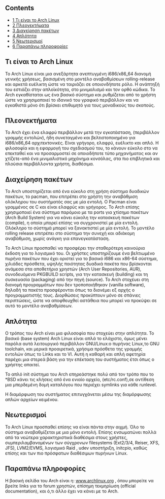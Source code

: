 ## Contents

*   [1 Τι είναι το Arch Linux](#.CE.A4.CE.B9_.CE.B5.CE.AF.CE.BD.CE.B1.CE.B9_.CF.84.CE.BF_Arch_Linux)
*   [2 Πλεονεκτήματα](#.CE.A0.CE.BB.CE.B5.CE.BF.CE.BD.CE.B5.CE.BA.CF.84.CE.AE.CE.BC.CE.B1.CF.84.CE.B1)
*   [3 Διαχείρηση πακέτων](#.CE.94.CE.B9.CE.B1.CF.87.CE.B5.CE.AF.CF.81.CE.B7.CF.83.CE.B7_.CF.80.CE.B1.CE.BA.CE.AD.CF.84.CF.89.CE.BD)
*   [4 Απλότητα](#.CE.91.CF.80.CE.BB.CF.8C.CF.84.CE.B7.CF.84.CE.B1)
*   [5 Νεωτερισμοί](#.CE.9D.CE.B5.CF.89.CF.84.CE.B5.CF.81.CE.B9.CF.83.CE.BC.CE.BF.CE.AF)
*   [6 Παραπάνω πληροφορίες](#.CE.A0.CE.B1.CF.81.CE.B1.CF.80.CE.AC.CE.BD.CF.89_.CF.80.CE.BB.CE.B7.CF.81.CE.BF.CF.86.CE.BF.CF.81.CE.AF.CE.B5.CF.82)

## Τι είναι το Arch Linux

Το Arch Linux είναι μια ανεξάρτητα ανεπτυγμένη i686/x86_64 διανομή γενικής χρήσεως, βασισμένη στο μοντέλο αναβαθμίσεων rolling-release και αρκετά ευέλικτη ώστε να ταιριάζει σε οποιονδήποτε ρόλο. Η ανάπτηξή του εστιάζει στην απλοϊκότητα, στο μινιμαλισμό και τον ορθό κώδικα. Το Arch εγκαθίσταται ως ένα βασικό σύστημα και ρυθμίζεται από το χρήστη ώστε να χρησιμοποιεί το ιδανικό του γραφικό περιβάλλον και να εγκαθιστά μόνο ότι βρίσκει επιθυμητό για τους μοναδικούς του σκοπούς.

## Πλεονεκτήματα

Το Arch έχει ένα ελαφρύ περιβάλλον μετά την εγκατάσταση, (περιβάλλον γραμμής εντολών), ήδη συνεταγμένο και βελτιστοποιημένο για i686/x86_64 αρχιτεκτονικές. Είναι γρήγορο, ελαφρύ, ευέλικτο και απλό. Η φιλοσοφία και η εφαρμογή του σχεδιασμού του, το κάνουν εύκολο στο να επεκταθεί και να προσαρμοστεί σε οποιοδήποτε τύπο μηχανήματος και αν χτίζετε-από ένα μινιμαλιστικό μηχάνημα κονσόλας, στα πιο επιβλητικά και πλούσια περιβάλλοντα χρήστη, διαθέσιμα.

## Διαχείρηση πακέτων

Το Arch υποστηρίζεται από ένα εύκολο στη χρήση σύστημα δυαδικών πακέτων, το pacman, που επιτρέπει στο χρήστη την αναβάθμιση ολόκληρου του συστήματός σας με μία εντολή. Ο Pacman είναι γραμμένος σε C και είναι ελαφρύς και γρήγορος. Το Arch επίσης χρησιμοποιεί ένα σύστημα παρόμοιο με τα ports για χτίσημο πακέτων (Arch Build System) για να κάνει εύκολη την κατασκευή πακέτων (compile), η οποία μπορεί επίσης να συγχρονιστεί με μία εντολή. Ολόκληρο το σύστημά μπορεί να ξανακτιστεί με μία εντολή. Το μοντέλο rolling release επιτρέπει στο σύστημα την συνεχή και αδιάκομη αναβάθμιση, χωρίς ανάγκη για επανεγκατάσταση.

Το Arch Linux προσπαθεί να προσφέρει την σταθερότερη καινούρια έκδοση για το λογισμικό του. Οι χρήστες υποστηρίζουμε ένα βελτιωμένο πυρήνα πακέτων που έχει οριστεί για το βασικό i686 και x86-64 σύστημα, χιλιάδες πρόσθετα, υψηλής ποιότητας δυαδικά πακέτα που βρίσκονται ανάμεσα στα αποθετήρια χρηστών (Arch User Repositories, AUR), συνοδευόμενα PKGBUILD scripts, για την κατασκευή (building) και τη συσκευασία (packaging) από την πηγή (source). Το Arch στοχέυει στη διανομή προγραμμάτων που δεν τροποποιήθηκαν (vanilla software), δηλαδή τα πακέτα προσφέρονται όπως τα διανέμει εξ αρχής ο προγραμματιστής τους. Διορθώσεις προκύπτουν μόνο σε σπάνιες περιπτώσεις, ώστε να αποφθευχθεί αστάθεια που μπορεί να προκύψει σε αυτό το μοντέλο αναβαθμίσεων.

## Απλότητα

Ο τρόπος του Arch είναι μια φιλοσοφία που στοχεύει στην απλότητα. Το βασικό (base system) Arch Linux είναι απλά το ελάχιστο, όμως μένει παρόλα αυτά λειτουργικό περιβάλλον GNU/Linux:ο πυρήνας Linux,το GNU toolchain, και μερικά προαιρετικά, χρήσιμα πρόσθετα της γραμμής εντολών όπως το Links και το VI. Αυτή η καθαρή και απλή αφετηρία παρέχει μια στερεά βάση για την επέκταση του συστήματος έτσι όπως ο χρήστης απαιτεί.

Το απλό init σύστημα του Arch επηρεάστηκε πολύ από τον τρόπο που το *BSD κάνει τις κλήσεις από ένα ενιαίο αρχείο, (etc/rc.conf),σε αντίθεση μια μπερδεμένη δομή καταλόγου που περιέχει symlinks για κάθε runlevel.

Η διαμόρφωση του συστήματος επιτυγχάνεται μέσω της διαμόρφωσης απλών αρχείων κειμένου.

## Νεωτερισμοί

Το Arch Linux προσπαθεί επίσης να είναι πάντα στην αιχμή. Όλο το σύστημα αναβαθμίζεται με μια μόνο εντολή. Επίσης ενσωματώνει πολλά από τα νεώτερα χαρακτηριστικά διαθέσιμα στους χρήστες, συμπεριλαμβανομένων των σύγχρονων filesystems (Ext2/3/4, Reiser, XFS, JFS), LVM2/EVMS, λογισμικό Raid , udev υποστήριξη, initcpio, καθώς επίσης και των πιο πρόσφατων διαθέσιμων πυρήνων Linux.

## Παραπάνω πληροφορίες

Η βασική σελίδα του Arch είναι η: www.archlinux.org , όπου μπορείτε να βρείτε links για το forum χρηστών, επίσημη τεκμηρίωση (official documentation), και ό,τι άλλο έχει να κάνει με το Arch.